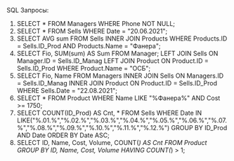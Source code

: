 SQL Запросы:
1. SELECT * FROM Managers WHERE Phone NOT NULL;
2. SELECT * FROM Sells WHERE Date = "20.06.2021"; 
3. SELECT AVG sum FROM Sells INNER JOIN Products WHERE Products.ID = Sells.ID_Prod AND Products.Name = "Фанера";
4. SELECT Fio, SUM(sum) AS Sum FROM Manager;
   LEFT JOIN Sells ON Manager.ID = Sells.ID_Manag
   LEFT JOIN Product ON Product.ID = Sells.ID_Prod
   WHERE Product.Name = "ОСБ";
5. SELECT Fio, Name FROM Managers
   INNER JOIN Sells ON Managers.ID = Sells.ID_Manag
   INNER JOIN Product ON Product.ID = Sells.ID_Prod
   WHERE Sells.Date = "22.08.2021";
6. SELECT * FROM Product WHERE Name LIKE "%Фанера%" AND Cost >= 1750;
7. SELECT COUNT(ID_Prod) AS Cnt, * FROM Sells 
   WHERE Date IN LIKE("%.01.%","%.02.%","%.03.%","%.04.%","%.05.%","%.06.%","%.07.%","%.08.%","%.09.%","%.10.%","%.11.%","%.12.%")
   GROUP BY ID_Prod AND Date
   ORDER BY Date ASC;
8. SELECT ID, Name, Cost, Volume, COUNT(*) AS Cnt FROM Product
   GROUP BY ID, Name, Cost, Volume
   HAVING COUNT(*) > 1;
   
